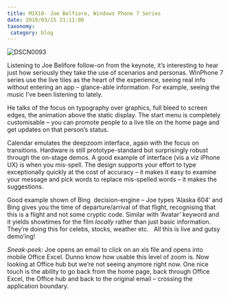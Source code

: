 ```yaml
---
title: MIX10- Joe Belfiore, Windows Phone 7 Series
date: 2010/03/15 21:11:00
taxonomy: 
 category: blog 
---
```


![DSCN0093](http://lh3.ggpht.com/_-8eBgLSYyzA/S56ii5EFIAI/AAAAAAABCDk/Wy2gEETdzRU/DSCN0093_thumb.jpg?imgmax=800)

Listening to Joe Belifore follow-on from the keynote, it’s interesting to hear just how seriously they take the use of scenarios and personas. WinPhone 7 series use the live tiles as the heart of the experience, seeing real info without entering an app – glance-able information. For example, seeing the music I’ve been listening to lately.

He talks of the focus on typography over graphics, full bleed to screen edges, the animation above the static display. The start menu is completely customisable – you can promote people to a live tile on the home page and get updates on that person’s status.

Calendar emulates the deepzoom interface, again with the focus on transitions. Hardware is still prototype-standard but surprisingly robust through the on-stage demos. A good example of interface (vis a viz iPhone UX) is when you mis-spell. The design supports your effort to type exceptionally quickly at the cost of accuracy – it makes it easy to examine your message and pick words to replace mis-spelled words – it makes the suggestions.

Good example shown of Bing  decision-engine – Joe types ‘Alaska 604’ and Bing gives you the time of departure/arrival of that flight, recognising that this is a flight and not some cryptic code. Similar with ‘Avatar’ keyword and it yields showtimes for the film _locally_ rather than just basic information. They’re doing this for celebs, stocks, weather etc.   All this is live and gutsy demo’ing!

_Sneak-peek:_ Joe opens an email to click on an xls file and opens into mobile Office Excel. Dunno know how usable this level of zoom is. Now looking at Office hub but we’re not seeing anymore right now. One nice touch is the ability to go back from the home page, back through Office Excel, the Office hub and back to the original email – crossing the application boundary.


